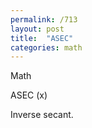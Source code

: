 ```yaml
---
permalink: /713
layout: post
title:  "ASEC"
categories: math
---
```

Math

ASEC (x)

Inverse secant.

